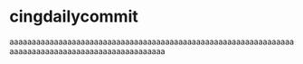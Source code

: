 # cingdailycommit
aaaaaaaaaaaaaaaaaaaaaaaaaaaaaaaaaaaaaaaaaaaaaaaaaaaaaaaaaaaaaaaaaaaaaaaaaaaaaaaaaaaaaaaaaaaaaaaaaaa